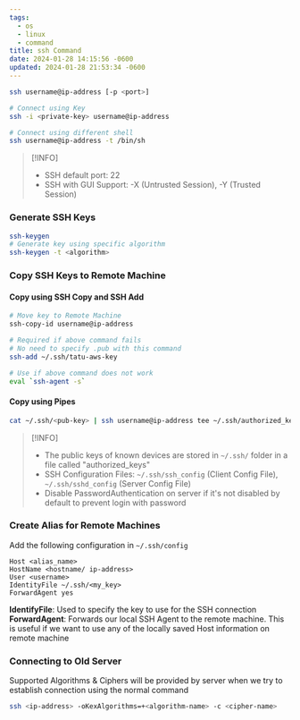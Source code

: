 ```yaml
---
tags:
  - os
  - linux
  - command
title: ssh Command
date: 2024-01-28 14:15:56 -0600
updated: 2024-01-28 21:53:34 -0600
---
```


````bash
ssh username@ip-address [-p <port>]

# Connect using Key
ssh -i <private-key> username@ip-address

# Connect using different shell
ssh username@ip-address -t /bin/sh
````

 > [!INFO]
 > - SSH default port: 22
 > - SSH with GUI Support: -X (Untrusted Session), -Y (Trusted Session)

### Generate SSH Keys

````bash
ssh-keygen
# Generate key using specific algorithm
ssh-keygen -t <algorithm>
````

### Copy SSH Keys to Remote Machine

#### Copy using SSH Copy and SSH Add

````bash
# Move key to Remote Machine
ssh-copy-id username@ip-address

# Required if above command fails
# No need to specify .pub with this command
ssh-add ~/.ssh/tatu-aws-key

# Use if above command does not work
eval `ssh-agent -s`
````

#### Copy using Pipes

````bash
cat ~/.ssh/<pub-key> | ssh username@ip-address tee ~/.ssh/authorized_keys
````

 > [!INFO]
 > * The public keys of known devices are stored in `~/.ssh/` folder in a file called "authorized_keys"
 > * SSH Configuration Files: `~/.ssh/ssh_config` (Client Config File), `~/.ssh/sshd_config` (Server Config File)
 > * Disable PasswordAuthentication on server if it's not disabled by default to prevent login with password

### Create Alias for Remote Machines

Add the following configuration in `~/.ssh/config`

````shell
Host <alias_name>
HostName <hostname/ ip-address>
User <username>
IdentityFile ~/.ssh/<my_key>
ForwardAgent yes
````

**IdentifyFile**: Used to specify the key to use for the SSH connection  
**ForwardAgent**: Forwards our local SSH Agent to the remote machine. This is useful if we want to use any of the locally saved Host information on remote machine

### Connecting to Old Server

Supported Algorithms & Ciphers will be provided by server when we try to establish connection using the normal command

```bash
ssh <ip-address> -oKexAlgorithms=+<algorithm-name> -c <cipher-name>
```
